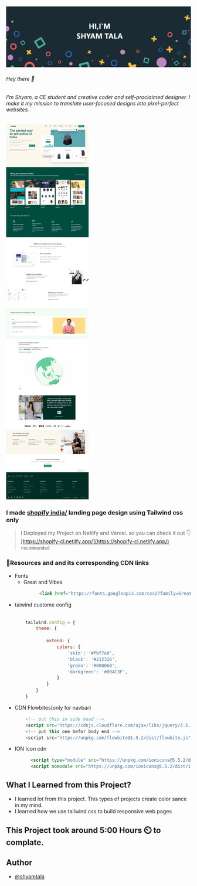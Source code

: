 ![](./screenshot/2.png)

###### Hey there 👋
###### I'm Shyam, a CE student and creative coder and self-proclaimed designer. I make it my mission to translate user-focused designs into pixel-perfect websites.


![](./screenshot/1.png)


### I made [shopify india/](https://shopify.in/) landing page design using Tailwind css only

>I Deployed my Project on Netlify and Vercel. so you can check it out 👇
<br> [https://shopify-cl.netlify.app/](https://shopify-cl.netlify.app/) `recommended`

### 📌Resources and and its corresponding CDN links
- Fonts
    - Great and Vibes
        ```html
              <link href="https://fonts.googleapis.com/css2?family=Great+Vibes&display=swap" rel="stylesheet">

        ```
 - taiwind custome config
    ```js
        
        tailwind.config = {
            theme: {

                extend: {
                    colors: {
                        'skin': '#fbf7ed',
                        'black': '#212326',
                        'green': '#008060',
                        'darkgreen': '#004C3F',
                    }
                }
            }
        }
    

    ```
- CDN Flowbites(only for navbar) 
    ```html
        <!-- put this in side head -->
        <script src="https://cdnjs.cloudflare.com/ajax/libs/jquery/3.5.1/jquery.min.js"></scrip>
        <!-- put this one befor body end -->
        <script src="https://unpkg.com/flowbite@1.5.2/dist/flowbite.js"></script>

    ```
- ION Icon cdn
    ```html
          <script type="module" src="https://unpkg.com/ionicons@5.5.2/dist/ionicons/ionicons.esm.js"></script>
          <script nomodule src="https://unpkg.com/ionicons@5.5.2/dist/ionicons/ionicons.js"></script>

    ```


## What I Learned from this Project?

- I learned lot from this project. This types of projects create color sance in my mind.
- I learned how we use tailwind css to build responsive web pages


## This Project took around 5:00 Hours ⏲️ to complate.

## Author

- [@shyamtala](https://github.com/shyamtala003)

